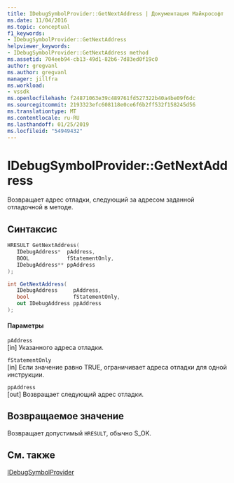```yaml
---
title: IDebugSymbolProvider::GetNextAddress | Документация Майкрософт
ms.date: 11/04/2016
ms.topic: conceptual
f1_keywords:
- IDebugSymbolProvider::GetNextAddress
helpviewer_keywords:
- IDebugSymbolProvider::GetNextAddress method
ms.assetid: 704eeb94-cb13-49d1-82b6-7d83ed0f19c0
author: gregvanl
ms.author: gregvanl
manager: jillfra
ms.workload:
- vssdk
ms.openlocfilehash: f24871063e39c489761fd527322b40a4be09f6dc
ms.sourcegitcommit: 2193323efc608118e0ce6f6b2ff532f158245d56
ms.translationtype: MT
ms.contentlocale: ru-RU
ms.lasthandoff: 01/25/2019
ms.locfileid: "54949432"
---
```

# <a name="idebugsymbolprovidergetnextaddress"></a>IDebugSymbolProvider::GetNextAddress
Возвращает адрес отладки, следующий за адресом заданной отладочной в методе.  
  
## <a name="syntax"></a>Синтаксис  
  
```cpp  
HRESULT GetNextAddress(   
   IDebugAddress*  pAddress,  
   BOOL            fStatementOnly,  
   IDebugAddress** ppAddress  
);  
```  
  
```csharp  
int GetNextAddress(   
   IDebugAddress     pAddress,  
   bool              fStatementOnly,  
   out IDebugAddress ppAddress  
);  
```  
  
#### <a name="parameters"></a>Параметры  
 `pAddress`  
 [in] Указанного адреса отладки.  
  
 `fStatementOnly`  
 [in] Если значение равно TRUE, ограничивает адреса отладки для одной инструкции.  
  
 `ppAddress`  
 [out] Возвращает следующий адрес отладки.  
  
## <a name="return-value"></a>Возвращаемое значение  
 Возвращает допустимый `HRESULT`, обычно S_OK.  
  
## <a name="see-also"></a>См. также  
 [IDebugSymbolProvider](../../../extensibility/debugger/reference/idebugsymbolprovider.md)